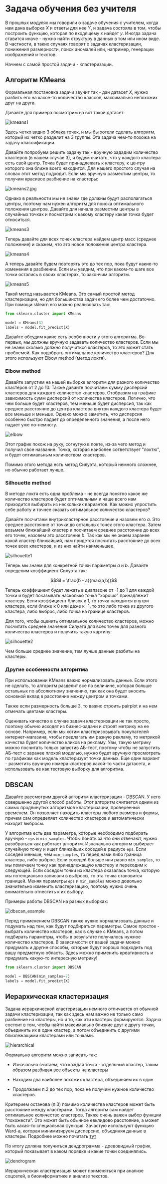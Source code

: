 # Задача обучения без учителя

В прошлых модулях мы говорили о задаче обучения с учителем, когда нам дана выборка $X$ и ответы для нее $Y$, и задача состояла в том, чтобы построить функцию, которая по входящему $x$ найдет $y$. Иногда задача ставится иначе - нужно найти структуру в данных в том или ином виде. В частности, в таких случаях говорят о задачах кластеризации, понижения размерности, поиск аномалей или, например, генерации изображений и текстов.

Начнем с самой простой задачи - кластеризации.

## Алгоритм KMeans

Формальная постановка задачи звучит так - дан датасет $X$, нужно разбить его на какое-то количество классов, максимально непохожих друг на друга.

Давайте для примера посмотрим на вот такой датасет:

![kmeans1](../images/kmeans1.jpg)

Здесь четко видно 3 облака точек, и мы бы хотели сделать алгоритм, который их четко разделит на 3 группы. Эта задача чем-то похожа на задачу классификации.

Давайте попробуем решить задачу так - вручную зададим количество кластеров (в нашем случае 3), и будем считать, что у каждого кластера есть свой центр. Точка будет принадлежать к кластеру, к центру которого она ближе всего находится. Для нашего простого случая на словах этот метод подходит. Если мы вручную разместим центры, то получим красивое разбиение на кластеры:

![kmeans2.jpg](../images/kmeans2.jpg)

Однако в реальности мы не знаем где должны будут располагаться центры, поэтому нам нужен алгоритм для поиска оптимального положения центров. Давайте для начала разместим центры в случайных точках и посмотрим к какому кластеру какая точка будет относиться.

![kmeans3](../images/kmeans3.jpg)

Теперь давайте для всех точек кластера найдем центр масс (среднее положение) и скажем, что это новое положение центра кластера.

![kmeans4](../images/kmeans4.jpg)

А теперь давайте будем повторять это до тех пор, пока будут какие-то изменения в разбиении. Если мы увидим, что при каком-то шаге все точки остались в своих кластерах, то закончим алгоритм.

![kmeans5](../images/kmeans.gif)

Такой метод называется KMeans. Это самый простой метод кластеризации, но для большинства задач его более чем достаточно. При помощи sklearn его можно реализовать так:

```python
from sklearn.cluster import KMeans

model = KMeans(3)
labels = model.fit_predict(X)
```

Давайте обсудим какие есть особенности у этого алгоритма. Во-первых, мы должны вручную задавать количество кластеров. Если мы не знаем сколько должно получиться кластеров, то это может стать проблемой. Как подобрать оптимальное количество кластеров? Для этого используют Elbow method (метод локтя).

### Elbow method

Давайте запустим на нашей выборке алгоритм для разного количество кластеров от 2 до 10. Также давайте посчитаем сумму дисперсий кластеров для каждого количество кластеров. Отобразим на графике зависимость сумм дисперсий от количества кластеров. Логично, что чем больше будет кластеров, тем меньше будет дисперсия, так как среднее расстояние до центра кластера внутри каждого кластера будет все меньше и меньше. Однако можно заметить, что дисперсия особенно быстро падает до определенного значения, а после него падает уже по-немногу.

![elbow](../images/elbow.jpg)

Этот график похож на руку, согнутую в локте, из-за чего метод и получил свое название. Точка, которая наиболее сответствует "локтю", и будет оптимальным количеством кластеров.

Помимо этого метода есть метод Силуэта, который немного сложнее, но обычно работает лучше.

### Silhouette method

В методе локтя есть одна проблема - не всегда понятно какое же количество кластеров будет оптимальным и чаще всего нам приходится выбирать из нескольких вариантов. Как можно упростить себе работу и точнее сказать оптимальное количество кластеров?

Давайте посчитаем внутрикластерное расстояние и назовем его $a$. Это среднее расстояние от точки до остальных точек этого кластера. Затем возьмем ближайший кластер и посчитаем среднее расстояние до всех его точек, назовем это расстояние $b$. Так как мы не знаем заранее какой кластер ближайший, нам придется посчитать расстояние до всех точек всех  кластеров, и из них найти наименьшее.

![silhouette1](https://www.researchgate.net/profile/Mark-Stamp/publication/272017073/figure/fig2/AS:367168605704193@1464551225139/Silhouette-coefficient-example.png)

Теперь мы знаем для конкретной точки параметры $a$ и $b$. Давайте определим коэффициент Силуэта так:

$$Sil = \frac{b - a}{max(a,b)}$$

Теперь коэффициент будет лежать в диапазоне от -1 до 1 для каждой точки и будет показывать насколько точка "хорошо" принадлежит кластеру. Если коэффициент близок к 1, то точка находится внутри кластера, если ближе к 0 или даже к -1, то это либо точка из другого кластера, либо выброс, либо точка на границе кластеров.

Для того, чтобы оценить оптимальное количество кластеров, можно посчитать среднее значение Силуэта для всех точек для разного количества кластеров и получить такую картину:

![silhouette2](https://i.stack.imgur.com/LEp8v.jpg)

Чем больше среднее значение, тем лучше данные разбиты на кластеры.

### Другие особенности алгоритма

При использовании KMeans важно нормализовать данные. Если этого не сделать, то алгоритм разделит все по величине, которая больше остальных по абсолютному значению, так как она будет вносить основной вклад в расстояние между центром и точками.

Также если размерность больше 3, то важно строить pairplot и на нем отмечать цветами кластеры.

Оценивать качество в случае задачи кластеризации не так просто, поэтому обычно исходят из бизнес-задачи и строят метрику на ее основе. Например, если мы хотим кластеризовывать покупателей интернет-магазина, чтобы предлагать им разную рекламу, то метрикой качества будет количество кликов на рекламу. Увы, такую метрику можно посчитать только запустив АБ-тест, поэтому чтобы не запустить АБ-тест с заранее плохой моделью, нужно будет вручную просмотреть по графикам как модель кластеризует точки данных. Еще один вариант - разметить вручную номера кластеров какой-то части датасета, и использовать ее как тестовую выборку для алгоритма.

## DBSCAN

Давайте рассмотрим другой алгоритм кластеризации - DBSCAN. У него совершенно другой способ работы. Этот алгоритм считается одним из самых продвинутых алгоритмов кластеризации, проверенный временем. Он позволяет находить кластеры любого размера и формы, причем сам определяет количество кластеров и автоматически находит выбросы.

У алгоритма есть два параметра, которые необходимо подбирать вручную - `eps` и `min_samples`. Чтобы понять за что они отвечают, нужно разобраться как работает алгоритм. Изначально алгоритм выбирает случайную точку и ищет ближайших соседей в радиусе `eps`. Если соседей меньше, чем `min_samples`, то перед нами либо граница кластера, либо выброс. Если соседей больше или равно `min_samples`, то мы помечаем точку как принадлежащую кластеру и переходим к следующей. Если соседом точки из кластера оказалась точка, которую мы потенциально записали в выбросы, то эта точка становится границей. Меняя параметры `eps` и `min_samples` можно довольно значительно изменить кластеризацию, поэтому нужно очень внимательно отнестить к их выбору.

Примеры работы DBSCAN на разных выборках:

![dbscan_example](../images/dbscan_example.png)

Перед применением DBSCAN также нужно нормализовать данные и подумать над тем, как будут подбираться параметры. Самое простое - выбрать количество кластеров, как в случае с KMeans, а потом подбирать параметры, чтобы в результате получалось нужное количество кластеров. В зависимости от вашей задачи можно придумать и другие способы, которые будут хорошо подходить под вашу предметную область. Здесь можно применить креативность и придумать какую-то интересную метрику!

```python
from sklearn.cluster import DBSCAN

model = DBSCAN(min_samples=7)
labels = model.fit_predict(X)
```

## Иерархическая кластеризация

Задача иерархической кластеризации немного отличается от обычной задачи кластеризации, так как здесь нам важно не только само разбиение на кластеры, но и то, как эти кластеры формируются. Задача состоит в том, чтобы найти максимально близкие друг к другу точки, объединить их в один кластер, а потом объединить с другими близлежащими кластерами или точками.

![hierarchical](../images/hierarchical.png)

Формально алгоритм можно записать так:

- Изначально считаем, что каждая точка - отдельный кластер, таким образом разбивая все объекты на кластеры

- Находим два наиболее похожих кластера, объединяем их в один

- Продолжаем п.2 до тех пор, пока не получим нужное количество кластеров.

Критерием останова (п.3) помимо количества кластеров может быть расстояние между кластерами. Тогда алгоритм сам найдет оптимальное количество кластеров. Также очень важен выбор функции "похожести". Это может быть обычное евклидово расстояние, а может быть какая-то специальная функция. Зачастую используют функцию Ward-а, которая минимизируем дисперсию, объединяя данные в кластеры. Подробнее можно почитать [тут](https://jbhender.github.io/Stats506/F18/GP/Group10.html)

По итогу должна получиться дендрограмма - древовидный график, который показывает в каком порядке и какие точки соединялись.

![dendrogram](../images/dendrogram.jpg)

Иерархическая кластеризация может применяться при анализе соцсетей, в биоинформатике и анализе текстов.
